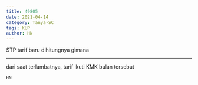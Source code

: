 ```yaml
---
title: 49805
date: 2021-04-14
category: Tanya-SC
tags: KUP
author: HN
---
```


STP tarif baru dihitungnya gimana

---

dari saat terlambatnya, tarif ikuti KMK bulan tersebut

`HN`

